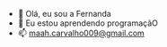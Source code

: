 - 👋 Olá, eu sou a Fernanda
- 🌱 Eu estou aprendendo programaçãO
- 📫 maah.carvalho009@gmail.com
<!---
ferduda/ferduda is a ✨ special ✨ repository because its `README.md` (this file) appears on your GitHub profile.
You can click the Preview link to take a look at your changes.
--->
